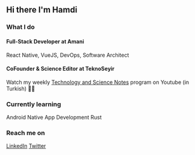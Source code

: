 ## Hi there I'm Hamdi

### What I do
#### Full-Stack Developer at Amani 
React Native, VueJS, DevOps, Software Architect

#### CoFounder & Science Editor at TeknoSeyir
Watch my weekly [Technology and Science Notes](https://www.youtube.com/watch?v=pr13GizK36M&list=PLImzRKDoJEgGR5Tv0zQ1SIS2rZOXOcCNB) program on Youtube (in Turkish) 🚀👨‍

### Currently learning
Android Native App Development
Rust

### Reach me on
[LinkedIn](https://www.linkedin.com/in/hkellecioglu/)
[Twitter](https://twitter.com/hkellecioglu)

<!--
**hkellecioglu/hkellecioglu** is a ✨ _special_ ✨ repository because its `README.md` (this file) appears on your GitHub profile.

Here are some ideas to get you started:

- 🔭 I’m currently working on ...
- 👯 I’m looking to collaborate on ...
- 🤔 I’m looking for help with ...
- 💬 Ask me about ...
- 📫 How to reach me: ...
- 😄 Pronouns: ...
- ⚡ Fun fact: ...
-->

